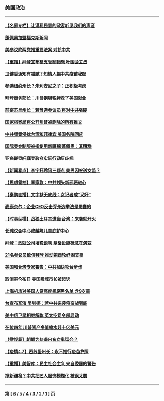 ### 美国政治
---
#### [【名家专栏】让漠视民意的政客听见我们的声音](../../pages/ncid1078159/n12866989.md) 
#### [蓬佩奥加盟福克斯新闻](../../pages/ncid1078159/n12867409.md) 
#### [美参议院两党推重要法案 对抗中共](../../pages/ncid1078159/n12867315.md) 
#### [【重播】拜登宣布枪支管制措施 吁国会立法](../../pages/ncid1078159/n12867071.md) 
#### [卫健委通知有猫腻？知情人揭中共疫苗秘密](../../pages/ncid1078159/n12867328.md) 
#### [参选纽约州长？朱利安尼之子：正积极考虑](../../pages/ncid1078159/n12866994.md) 
#### [拜登商务部长：川普钢铝税拯救了美国就业](../../pages/ncid1078159/n12866167.md) 
#### [前密苏里州长：若当选参议员 将对中共强硬](../../pages/ncid1078159/n12865789.md) 
#### [国家档案局将公开川普被删除的所有推文](../../pages/ncid1078159/n12865566.md) 
#### [中共频频侵扰台湾和菲律宾 美国务院回应](../../pages/ncid1078159/n12865517.md) 
#### [国际奥会制服被指使用新疆棉 蓬佩奥：真糟糕](../../pages/ncid1078159/n12865542.md) 
#### [亚裔联盟吁拜登政府实际行动反歧视](../../pages/ncid1078159/n12865546.md) 
#### [【新闻看点】李宇轩聆讯三疑点 美男囚被送女监？](../../pages/ncid1078159/n12865233.md) 
#### [【思想领袖】章家敦：中共领头新邪恶轴心](../../pages/ncid1078159/n12802452.md) 
#### [【秦鹏直播】文字狱无底线：女记者成“汉奸”](../../pages/ncid1078159/n12865294.md) 
#### [麦康奈尔：企业CEO反击乔州选举法是愚蠢的](../../pages/ncid1078159/n12865189.md) 
#### [【时事纵横】战狼土耳其遭轰 台湾：来袭就开火](../../pages/ncid1078159/n12865261.md) 
#### [长滩议会中心成越境儿童庇护中心](../../pages/ncid1078159/n12865360.md) 
#### [拜登：愿就公司增税谈判 基础设施概念在演变](../../pages/ncid1078159/n12865234.md) 
#### [21名参议员致信拜登 推动第四轮纾困支票](../../pages/ncid1078159/n12865292.md) 
#### [美国和台湾专家警告：中共加快攻台步伐](../../pages/ncid1078159/n12864825.md) 
#### [取消哥伦布日 美国费城市长被起诉](../../pages/ncid1078159/n12865160.md) 
#### [上海机场对美国人设高度机密黑名单 含9岁童](../../pages/ncid1078159/n12864897.md) 
#### [台宣布军演 吴钊燮：若中共来袭将奋战到底](../../pages/ncid1078159/n12864599.md) 
#### [美中俄卫星相继解体 英太空司令部启动](../../pages/ncid1078159/n12864515.md) 
#### [在位四年 川普资产净值缩水超十亿美元](../../pages/ncid1078159/n12864407.md) 
#### [【微视频】朝鲜为何退出东京奥运会？](../../pages/ncid1078159/n12864017.md) 
#### [【疫情4.7】密苏里州长：永不推行疫苗护照](../../pages/ncid1078159/n12863548.md) 
#### [【重播】美智库：民主社会主义 来自委国的警告](../../pages/ncid1078159/n12864206.md) 
#### [撑新疆棉？中共把艺人服饰模糊化 被讽太蠢](../../pages/ncid1078159/n12864348.md) 

---
#### 第 [ [6](./6.md) / [5](./5.md) / [4](./4.md) / [3](./3.md) / [2](./2.md) / [1](./1.md) ] 页
